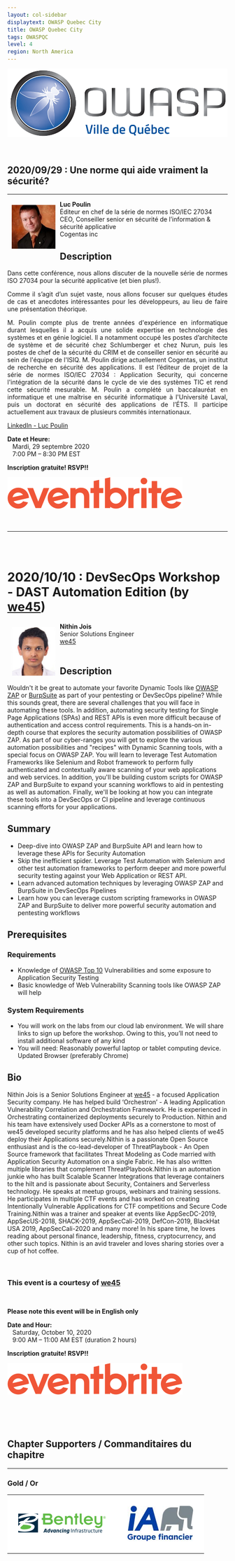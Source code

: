 ```yaml
---
layout: col-sidebar
displaytext: OWASP Quebec City
title: OWASP Quebec City
tags: OWASPQC
level: 4
region: North America
---
```


![Quebec City Chapter Logo](assets/images/ville_quebec_981x303.png)

<br>

## **2020/09/29 : Une norme qui aide vraiment la sécurité?**

---
<img align="left" style="padding: 10px; bottom-padding: 10px" width="100px" src="assets/images/LucPoulin.jpeg" />

**Luc Poulin**
<br>Éditeur en chef de la série de normes ISO/IEC 27034
<br>CEO, Conseiller senior en sécurité de l’information & sécurité applicative
<br>Cogentas inc<br>

## Description

<div style="text-align: justify">Dans cette conférence, nous allons discuter de la nouvelle série de normes ISO 27034 pour la sécurité applicative (et bien plus!).

Comme il s’agit d’un sujet vaste, nous allons focuser sur quelques études de cas et anecdotes intéressantes pour les développeurs, au lieu de faire une présentation théorique.

M. Poulin compte plus de trente années d'expérience en informatique durant lesquelles il a acquis une solide expertise en technologie des systèmes et en génie logiciel. Il a notamment occupé les postes d’architecte de système et de sécurité chez Schlumberger et chez Nurun, puis les postes de chef de la sécurité du CRIM et de conseiller senior en sécurité au sein de l'équipe de l'ISIQ. M. Poulin dirige actuellement Cogentas, un institut de recherche en sécurité des applications. Il est l’éditeur de projet de la série de normes ISO/IEC 27034 : Application Security, qui concerne l'intégration de la sécurité dans le cycle de vie des systèmes TIC et rend cette sécurité mesurable. M. Poulin a complété un baccalauréat en informatique et une maîtrise en sécurité informatique à l'Université Laval, puis un doctorat en sécurité des applications de l’ÉTS. Il participe actuellement aux travaux de plusieurs commités internationaux.</div>

[LinkedIn - Luc Poulin](https://www.linkedin.com/in/lucpoulin/)

**Date et Heure:**
<br>&nbsp;&nbsp;&nbsp;Mardi, 29 septembre 2020
<br>&nbsp;&nbsp;&nbsp;7:00 PM – 8:30 PM EST

**Inscription gratuite! RSVP!!**

<a href="https://www.eventbrite.ca/e/billets-la-norme-iso-27034-peut-elle-devenir-le-tdd-des-certifications-de-securite-121116904923"><img src="./assets/images/Eventbrite_Logo.svg"></a>
<br>
<br>
<br>

---

<br><br>

# **2020/10/10 : DevSecOps Workshop - DAST Automation Edition (by [we45](https://www.we45.com/))**


<img align="left" style="padding: 10px; bottom-padding: 10px" width="100px" src="assets/images/Nithin Jois.jpeg" />

**Nithin Jois**
<br>Senior Solutions Engineer
<br>[we45](https://www.we45.com/)
<br><br>

## Description

Wouldn't it be great to automate your favorite Dynamic Tools like [OWASP ZAP](https://www.zaproxy.org/) or [BurpSuite](https://portswigger.net/burp/communitydownload) as part of your pentesting or DevSecOps pipeline? While this sounds great, there are several challenges that you will face in automating these tools. In addition, automating security testing for Single Page Applications (SPAs) and REST APIs is even more difficult because of authentication and access control requirements. This is a hands-on in-depth course that explores the security automation possibilities of OWASP ZAP. As part of our cyber-ranges you will get to explore the various automation possibilities and "recipes" with Dynamic Scanning tools, with a special focus on OWASP ZAP. You will learn to leverage Test Automation Frameworks like Selenium and Robot framework to perform fully authenticated and contextually aware scanning of your web applications and web services. In addition, you'll be building custom scripts for OWASP ZAP and BurpSuite to expand your scanning workflows to aid in pentesting as well as automation. Finally, we'll be looking at how you can integrate these tools into a DevSecOps or CI pipeline and leverage continuous scanning efforts for your applications.
<br>

## Summary

*  Deep-dive into OWASP ZAP and BurpSuite API and learn how to leverage these APIs for Security Automation
* Skip the inefficient spider. Leverage Test Automation with Selenium and other test automation frameworks to perform deeper and more powerful security testing against your Web Application or REST API.
* Learn advanced automation techniques by leveraging OWASP ZAP and BurpSuite in DevSecOps Pipelines
* Learn how you can leverage custom scripting frameworks in OWASP ZAP and BurpSuite to deliver more powerful security automation and pentesting workflows
  
## Prerequisites
### Requirements
* Knowledge of [OWASP Top 10](https://owasp.org/www-project-top-ten/) Vulnerabilities and some exposure to Application Security Testing
* Basic knowledge of Web Vulnerability Scanning tools like OWASP ZAP will help

### System Requirements
* You will work on the labs from our cloud lab environment. We will share links to sign up before the workshop. Owing to this, you’ll not need to install additional software of any kind
* You will need: Reasonably powerful laptop or tablet computing device. Updated Browser (preferably Chrome)
  
## Bio
Nithin Jois is a Senior Solutions Engineer at [we45](https://www.we45.com/) - a focused Application Security company. He has helped build ‘Orchestron’ - A leading Application Vulnerability Correlation and Orchestration Framework. He is experienced in Orchestrating containerized deployments securely to Production. Nithin and his team have extensively used Docker APIs as a cornerstone to most of we45 developed security platforms and he has also helped clients of we45 deploy their Applications securely.Nithin is a passionate Open Source enthusiast and is the co-lead-developer of ThreatPlaybook - An Open Source framework that facilitates Threat Modeling as Code married with Application Security Automation on a single Fabric. He has also written multiple libraries that complement ThreatPlaybook.Nithin is an automation junkie who has built Scalable Scanner Integrations that leverage containers to the hilt and is passionate about Security, Containers and Serverless technology. He speaks at meetup groups, webinars and training sessions. He participates in multiple CTF events and has worked on creating Intentionally Vulnerable Applications for CTF competitions and Secure Code Training.Nithin was a trainer and speaker at events like AppSecDC-2019, AppSecUS-2018, SHACK-2019, AppSecCali-2019, DefCon-2019, BlackHat USA 2019, AppSecCali-2020 and many more! In his spare time, he loves reading about personal finance, leadership, fitness, cryptocurrency, and other such topics. Nithin is an avid traveler and loves sharing stories over a cup of hot coffee.

<br>

### **This event is a courtesy of [we45](https://www.we45.com/)**

<br>

**Please note this event will be in English only**

**Date and Hour:**
<br>&nbsp;&nbsp;&nbsp;Saturday, October 10, 2020
<br>&nbsp;&nbsp;&nbsp;9:00 AM – 11:00 AM EST (duration 2 hours)

**Inscription gratuite! RSVP!!**

<a href="https://www.eventbrite.ca/e/billets-devsecops-workshop-dast-automation-edition-by-we45-121968010603"><img src="./assets/images/Eventbrite_Logo.svg"></a>
<br>
<br>
<br>
<br>
<br>

## **Chapter Supporters / Commanditaires du chapitre**

---

### Gold / Or

<style type="text/css">
    table.sponsors-table {
        border-collapse: collapse;
        border: none;
    }

    table.sponsors-table td, table.sponsors-table tr {
        padding: 25px;
        border: 15px;
        background-color: #ffffff;
    }
</style>

<table class="sponsors-table">
    <tr>
        <td> <a href="https://www.bentley.com/"> <img src="assets/images/Bentley_Logo_RGB_200px.png"  alt="BENTLEY" title="BENTLEY"/> </a> </td>
        <td> <a href="https://ia.ca/"> <img src="assets/images/IAGF_150x80.jpg"  alt="iA" title="iA"/> </a> </td>
    </tr>
</table>
<br>

